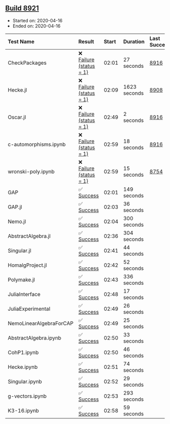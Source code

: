 ## [Build 8921](https://oscarci.mathematik.uni-kl.de/job/oscar/8921/)

* Started on: 2020-04-16
* Ended on: 2020-04-16

| Test Name    | Result | Start | Duration | Last Success | First Failure |
|:-------------|:-------|:------|:---------|:-------------|:--------------|
| CheckPackages | ❌ [Failure (status = 1)](https://oscarci.mathematik.uni-kl.de/job/oscar/8921/artifact/logs/build-8921/CheckPackages.log) | 02:01 | 27 seconds | [8916](https://oscarci.mathematik.uni-kl.de/job/oscar/8916/) | [8920](https://oscarci.mathematik.uni-kl.de/job/oscar/8920/) |
| Hecke.jl | ❌ [Failure (status = 1)](https://oscarci.mathematik.uni-kl.de/job/oscar/8921/artifact/logs/build-8921/Hecke.jl.log) | 02:09 | 1623 seconds | [8908](https://oscarci.mathematik.uni-kl.de/job/oscar/8908/) | [8909](https://oscarci.mathematik.uni-kl.de/job/oscar/8909/) |
| Oscar.jl | ❌ [Failure (status = 1)](https://oscarci.mathematik.uni-kl.de/job/oscar/8921/artifact/logs/build-8921/Oscar.jl.log) | 02:49 | 2 seconds | [8916](https://oscarci.mathematik.uni-kl.de/job/oscar/8916/) | [8920](https://oscarci.mathematik.uni-kl.de/job/oscar/8920/) |
| c-automorphisms.ipynb | ❌ [Failure (status = 1)](https://oscarci.mathematik.uni-kl.de/job/oscar/8921/artifact/logs/build-8921/c-automorphisms.ipynb.log) | 02:59 | 18 seconds | [8916](https://oscarci.mathematik.uni-kl.de/job/oscar/8916/) | [8920](https://oscarci.mathematik.uni-kl.de/job/oscar/8920/) |
| wronski-poly.ipynb | ❌ [Failure (status = 1)](https://oscarci.mathematik.uni-kl.de/job/oscar/8921/artifact/logs/build-8921/wronski-poly.ipynb.log) | 02:59 | 15 seconds | [8754](https://oscarci.mathematik.uni-kl.de/job/oscar/8754/) | [8755](https://oscarci.mathematik.uni-kl.de/job/oscar/8755/) |
| GAP | ✅ [Success](https://oscarci.mathematik.uni-kl.de/job/oscar/8921/artifact/logs/build-8921/GAP.log) | 02:01 | 149 seconds |  |  |
| GAP.jl | ✅ [Success](https://oscarci.mathematik.uni-kl.de/job/oscar/8921/artifact/logs/build-8921/GAP.jl.log) | 02:03 | 36 seconds |  |  |
| Nemo.jl | ✅ [Success](https://oscarci.mathematik.uni-kl.de/job/oscar/8921/artifact/logs/build-8921/Nemo.jl.log) | 02:04 | 300 seconds |  |  |
| AbstractAlgebra.jl | ✅ [Success](https://oscarci.mathematik.uni-kl.de/job/oscar/8921/artifact/logs/build-8921/AbstractAlgebra.jl.log) | 02:36 | 304 seconds |  |  |
| Singular.jl | ✅ [Success](https://oscarci.mathematik.uni-kl.de/job/oscar/8921/artifact/logs/build-8921/Singular.jl.log) | 02:41 | 44 seconds |  |  |
| HomalgProject.jl | ✅ [Success](https://oscarci.mathematik.uni-kl.de/job/oscar/8921/artifact/logs/build-8921/HomalgProject.jl.log) | 02:42 | 52 seconds |  |  |
| Polymake.jl | ✅ [Success](https://oscarci.mathematik.uni-kl.de/job/oscar/8921/artifact/logs/build-8921/Polymake.jl.log) | 02:43 | 336 seconds |  |  |
| JuliaInterface | ✅ [Success](https://oscarci.mathematik.uni-kl.de/job/oscar/8921/artifact/logs/build-8921/JuliaInterface.log) | 02:48 | 17 seconds |  |  |
| JuliaExperimental | ✅ [Success](https://oscarci.mathematik.uni-kl.de/job/oscar/8921/artifact/logs/build-8921/JuliaExperimental.log) | 02:49 | 26 seconds |  |  |
| NemoLinearAlgebraForCAP | ✅ [Success](https://oscarci.mathematik.uni-kl.de/job/oscar/8921/artifact/logs/build-8921/NemoLinearAlgebraForCAP.log) | 02:49 | 25 seconds |  |  |
| AbstractAlgebra.ipynb | ✅ [Success](https://oscarci.mathematik.uni-kl.de/job/oscar/8921/artifact/logs/build-8921/AbstractAlgebra.ipynb.log) | 02:50 | 33 seconds |  |  |
| CohP1.ipynb | ✅ [Success](https://oscarci.mathematik.uni-kl.de/job/oscar/8921/artifact/logs/build-8921/CohP1.ipynb.log) | 02:50 | 46 seconds |  |  |
| Hecke.ipynb | ✅ [Success](https://oscarci.mathematik.uni-kl.de/job/oscar/8921/artifact/logs/build-8921/Hecke.ipynb.log) | 02:51 | 74 seconds |  |  |
| Singular.ipynb | ✅ [Success](https://oscarci.mathematik.uni-kl.de/job/oscar/8921/artifact/logs/build-8921/Singular.ipynb.log) | 02:52 | 29 seconds |  |  |
| g-vectors.ipynb | ✅ [Success](https://oscarci.mathematik.uni-kl.de/job/oscar/8921/artifact/logs/build-8921/g-vectors.ipynb.log) | 02:53 | 293 seconds |  |  |
| K3-16.ipynb | ✅ [Success](https://oscarci.mathematik.uni-kl.de/job/oscar/8921/artifact/logs/build-8921/K3-16.ipynb.log) | 02:58 | 59 seconds |  |  |
